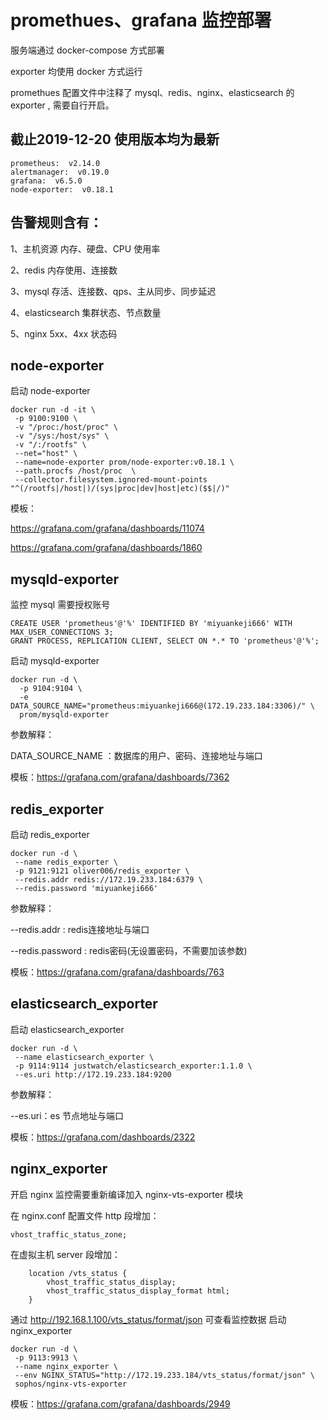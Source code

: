 # promethues、grafana 监控部署

服务端通过 docker-compose 方式部署

exporter 均使用 docker 方式运行

promethues 配置文件中注释了 mysql、redis、nginx、elasticsearch 的 exporter , 需要自行开启。 


## 截止2019-12-20 使用版本均为最新

```
prometheus:  v2.14.0
alertmanager:  v0.19.0
grafana:  v6.5.0
node-exporter:  v0.18.1
```

## 告警规则含有：
1、主机资源 内存、硬盘、CPU 使用率

2、redis 内存使用、连接数

3、mysql 存活、连接数、qps、主从同步、同步延迟

4、elasticsearch 集群状态、节点数量

5、nginx 5xx、4xx 状态码 

## node-exporter
启动 node-exporter
```
docker run -d -it \
 -p 9100:9100 \
 -v "/proc:/host/proc" \
 -v "/sys:/host/sys" \
 -v "/:/rootfs" \
 --net="host" \
 --name=node-exporter prom/node-exporter:v0.18.1 \
 --path.procfs /host/proc  \
 --collector.filesystem.ignored-mount-points "^(/rootfs|/host|)/(sys|proc|dev|host|etc)($$|/)"
```
模板：

https://grafana.com/grafana/dashboards/11074

https://grafana.com/grafana/dashboards/1860

## mysqld-exporter
监控 mysql 需要授权账号
```
CREATE USER 'prometheus'@'%' IDENTIFIED BY 'miyuankeji666' WITH MAX_USER_CONNECTIONS 3;
GRANT PROCESS, REPLICATION CLIENT, SELECT ON *.* TO 'prometheus'@'%';
```
启动 mysqld-exporter
```
docker run -d \
  -p 9104:9104 \
  -e DATA_SOURCE_NAME="prometheus:miyuankeji666@(172.19.233.184:3306)/" \
  prom/mysqld-exporter
```
参数解释：

DATA_SOURCE_NAME ：数据库的用户、密码、连接地址与端口

模板：https://grafana.com/grafana/dashboards/7362

## redis_exporter
启动 redis_exporter
```
docker run -d \
 --name redis_exporter \
 -p 9121:9121 oliver006/redis_exporter \
 --redis.addr redis://172.19.233.184:6379 \
 --redis.password 'miyuankeji666'
```
参数解释：

--redis.addr : redis连接地址与端口

--redis.password : redis密码(无设置密码，不需要加该参数)

模板：https://grafana.com/grafana/dashboards/763

## elasticsearch_exporter
启动 elasticsearch_exporter
```
docker run -d \
 --name elasticsearch_exporter \
 -p 9114:9114 justwatch/elasticsearch_exporter:1.1.0 \
 --es.uri http://172.19.233.184:9200
```
参数解释：

--es.uri：es 节点地址与端口

模板：https://grafana.com/dashboards/2322

## nginx_exporter
开启 nginx 监控需要重新编译加入 nginx-vts-exporter 模块

在 nginx.conf 配置文件 http 段增加：
```
vhost_traffic_status_zone;
```
在虚拟主机 server 段增加：
```
    location /vts_status {
        vhost_traffic_status_display;
        vhost_traffic_status_display_format html;
    }
```
通过 http://192.168.1.100/vts_status/format/json 可查看监控数据
启动 nginx_exporter
```
docker run -d \
 -p 9113:9913 \
 --name nginx_exporter \
 --env NGINX_STATUS="http://172.19.233.184/vts_status/format/json" \
 sophos/nginx-vts-exporter
```

模板：https://grafana.com/grafana/dashboards/2949
